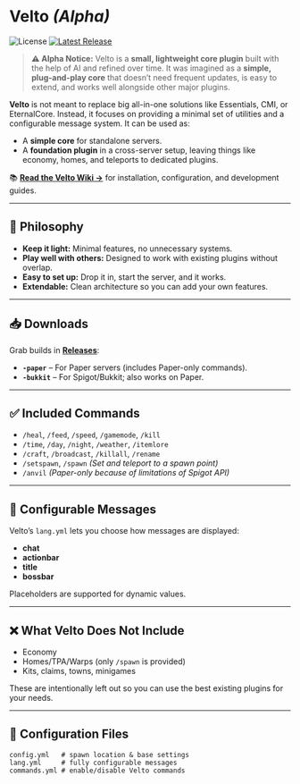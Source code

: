 # Velto *(Alpha)*  
![License](https://img.shields.io/github/license/aven0xx/Velto) [![Latest Release](https://img.shields.io/github/v/release/aven0xx/Velto)](https://github.com/aven0xx/Velto/releases/latest)

> **⚠ Alpha Notice:** Velto is a **small, lightweight core plugin** built with the help of AI and refined over time. It was imagined as a **simple, plug-and-play core** that doesn’t need frequent updates, is easy to extend, and works well alongside other major plugins.

**Velto** is not meant to replace big all-in-one solutions like Essentials, CMI, or EternalCore. Instead, it focuses on providing a minimal set of utilities and a configurable message system. It can be used as:
- A **simple core** for standalone servers.
- A **foundation plugin** in a cross-server setup, leaving things like economy, homes, and teleports to dedicated plugins.

📚 **[Read the Velto Wiki →](https://github.com/aven0xx/Velto/wiki)** for installation, configuration, and development guides.

---

## 🚦 Philosophy

- **Keep it light:** Minimal features, no unnecessary systems.
- **Play well with others:** Designed to work with existing plugins without overlap.
- **Easy to set up:** Drop it in, start the server, and it works.
- **Extendable:** Clean architecture so you can add your own features.

---

## 📥 Downloads

Grab builds in **[Releases](../../releases)**:

- **`-paper`** – For Paper servers (includes Paper-only commands).  
- **`-bukkit`** – For Spigot/Bukkit; also works on Paper.

---

## ✅ Included Commands

- `/heal`, `/feed`, `/speed`, `/gamemode`, `/kill`  
- `/time`, `/day`, `/night`, `/weather`, `/itemlore`
- `/craft`, `/broadcast`,  `/killall`, `/rename`
- `/setspawn`, `/spawn` *(Set and teleport to a spawn point)*  
- `/anvil` *(Paper-only because of limitations of Spigot API)*

---

## 🧠 Configurable Messages

Velto’s `lang.yml` lets you choose how messages are displayed:
- **chat**  
- **actionbar**  
- **title**  
- **bossbar**  

Placeholders are supported for dynamic values.

---

## ❌ What Velto Does Not Include

- Economy  
- Homes/TPA/Warps (only `/spawn` is provided)  
- Kits, claims, towns, minigames

These are intentionally left out so you can use the best existing plugins for your needs.

---

## 📂 Configuration Files

```text
config.yml   # spawn location & base settings
lang.yml     # fully configurable messages
commands.yml # enable/disable Velto commands
